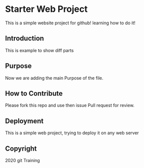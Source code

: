 # Starter Web Project

This is a simple website project for github! learning how to do it!

## Introduction

This is example to show diff parts

## Purpose

Now we are adding the main Purpose of the file. 

## How to Contribute

Please fork this repo and use then issue Pull request for review.

## Deployment


This is a simple web project, trying to deploy it on any web server


## Copyright

2020 git Training
